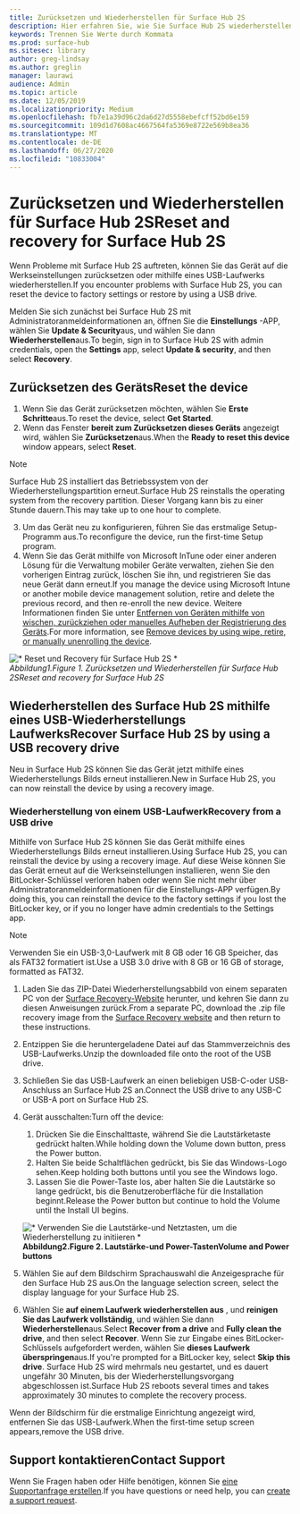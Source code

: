 ```yaml
---
title: Zurücksetzen und Wiederherstellen für Surface Hub 2S
description: Hier erfahren Sie, wie Sie Surface Hub 2S wiederherstellen und zurücksetzen.
keywords: Trennen Sie Werte durch Kommata
ms.prod: surface-hub
ms.sitesec: library
author: greg-lindsay
ms.author: greglin
manager: laurawi
audience: Admin
ms.topic: article
ms.date: 12/05/2019
ms.localizationpriority: Medium
ms.openlocfilehash: fb7e1a39d96c2da6d27d5558ebefcff52bd6e159
ms.sourcegitcommit: 109d1d7608ac4667564fa5369e8722e569b8ea36
ms.translationtype: MT
ms.contentlocale: de-DE
ms.lasthandoff: 06/27/2020
ms.locfileid: "10833004"
---
```

# <span data-ttu-id="9e0bf-104">Zurücksetzen und Wiederherstellen für Surface Hub 2S</span><span class="sxs-lookup"><span data-stu-id="9e0bf-104">Reset and recovery for Surface Hub 2S</span></span>

<span data-ttu-id="9e0bf-105">Wenn Probleme mit Surface Hub 2S auftreten, können Sie das Gerät auf die Werkseinstellungen zurücksetzen oder mithilfe eines USB-Laufwerks wiederherstellen.</span><span class="sxs-lookup"><span data-stu-id="9e0bf-105">If you encounter problems with Surface Hub 2S, you can reset the device to factory settings or restore by using a USB drive.</span></span>

<span data-ttu-id="9e0bf-106">Melden Sie sich zunächst bei Surface Hub 2S mit Administratoranmeldeinformationen an, öffnen Sie die **Einstellungs** -APP, wählen Sie **Update & Security**aus, und wählen Sie dann **Wiederherstellen**aus.</span><span class="sxs-lookup"><span data-stu-id="9e0bf-106">To begin, sign in to Surface Hub 2S with admin credentials, open the **Settings** app, select **Update & security**, and then select **Recovery**.</span></span>

## <span data-ttu-id="9e0bf-107">Zurücksetzen des Geräts</span><span class="sxs-lookup"><span data-stu-id="9e0bf-107">Reset the device</span></span>

1. <span data-ttu-id="9e0bf-108">Wenn Sie das Gerät zurücksetzen möchten, wählen Sie **Erste Schritte**aus.</span><span class="sxs-lookup"><span data-stu-id="9e0bf-108">To reset the device, select **Get Started**.</span></span>
2. <span data-ttu-id="9e0bf-109">Wenn das Fenster **bereit zum Zurücksetzen dieses Geräts** angezeigt wird, wählen Sie **Zurücksetzen**aus.</span><span class="sxs-lookup"><span data-stu-id="9e0bf-109">When the **Ready to reset this device** window appears, select **Reset**.</span></span> 
  
  >[!NOTE]
  ><span data-ttu-id="9e0bf-110">Surface Hub 2S installiert das Betriebssystem von der Wiederherstellungspartition erneut.</span><span class="sxs-lookup"><span data-stu-id="9e0bf-110">Surface Hub 2S reinstalls the operating system from the recovery partition.</span></span> <span data-ttu-id="9e0bf-111">Dieser Vorgang kann bis zu einer Stunde dauern.</span><span class="sxs-lookup"><span data-stu-id="9e0bf-111">This may take up to one hour to complete.</span></span>
  
3. <span data-ttu-id="9e0bf-112">Um das Gerät neu zu konfigurieren, führen Sie das erstmalige Setup-Programm aus.</span><span class="sxs-lookup"><span data-stu-id="9e0bf-112">To reconfigure the device, run the first-time Setup program.</span></span>
4. <span data-ttu-id="9e0bf-113">Wenn Sie das Gerät mithilfe von Microsoft InTune oder einer anderen Lösung für die Verwaltung mobiler Geräte verwalten, ziehen Sie den vorherigen Eintrag zurück, löschen Sie ihn, und registrieren Sie das neue Gerät dann erneut.</span><span class="sxs-lookup"><span data-stu-id="9e0bf-113">If you manage the device using Microsoft Intune or another mobile device management solution, retire and delete the previous record, and then re-enroll the new device.</span></span> <span data-ttu-id="9e0bf-114">Weitere Informationen finden Sie unter [Entfernen von Geräten mithilfe von wischen, zurückziehen oder manuelles Aufheben der Registrierung des Geräts](https://docs.microsoft.com/intune/devices-wipe).</span><span class="sxs-lookup"><span data-stu-id="9e0bf-114">For more information, see [Remove devices by using wipe, retire, or manually unenrolling the device](https://docs.microsoft.com/intune/devices-wipe).</span></span>

![\* Reset und Recovery für Surface Hub 2S \*](images/sh2-reset.png)<br>
*<span data-ttu-id="9e0bf-116">Abbildung1.</span><span class="sxs-lookup"><span data-stu-id="9e0bf-116">Figure 1.</span></span> <span data-ttu-id="9e0bf-117">Zurücksetzen und Wiederherstellen für Surface Hub 2S</span><span class="sxs-lookup"><span data-stu-id="9e0bf-117">Reset and recovery for Surface Hub 2S</span></span>* 

## <span data-ttu-id="9e0bf-118">Wiederherstellen des Surface Hub 2S mithilfe eines USB-Wiederherstellungs Laufwerks</span><span class="sxs-lookup"><span data-stu-id="9e0bf-118">Recover Surface Hub 2S by using a USB recovery drive</span></span>

<span data-ttu-id="9e0bf-119">Neu in Surface Hub 2S können Sie das Gerät jetzt mithilfe eines Wiederherstellungs Bilds erneut installieren.</span><span class="sxs-lookup"><span data-stu-id="9e0bf-119">New in Surface Hub 2S, you can now reinstall the device by using a recovery image.</span></span>

### <span data-ttu-id="9e0bf-120">Wiederherstellung von einem USB-Laufwerk</span><span class="sxs-lookup"><span data-stu-id="9e0bf-120">Recovery from a USB drive</span></span>

<span data-ttu-id="9e0bf-121">Mithilfe von Surface Hub 2S können Sie das Gerät mithilfe eines Wiederherstellungs Bilds erneut installieren.</span><span class="sxs-lookup"><span data-stu-id="9e0bf-121">Using Surface Hub 2S, you can reinstall the device by using a recovery image.</span></span> <span data-ttu-id="9e0bf-122">Auf diese Weise können Sie das Gerät erneut auf die Werkseinstellungen installieren, wenn Sie den BitLocker-Schlüssel verloren haben oder wenn Sie nicht mehr über Administratoranmeldeinformationen für die Einstellungs-APP verfügen.</span><span class="sxs-lookup"><span data-stu-id="9e0bf-122">By doing this, you can reinstall the device to the factory settings if you lost the BitLocker key, or if you no longer have admin credentials to the Settings app.</span></span>

>[!NOTE]
><span data-ttu-id="9e0bf-123">Verwenden Sie ein USB-3,0-Laufwerk mit 8 GB oder 16 GB Speicher, das als FAT32 formatiert ist.</span><span class="sxs-lookup"><span data-stu-id="9e0bf-123">Use a USB 3.0 drive with 8 GB or 16 GB of storage, formatted as FAT32.</span></span>

1. <span data-ttu-id="9e0bf-124">Laden Sie das ZIP-Datei Wiederherstellungsabbild von einem separaten PC von der [Surface Recovery-Website](https://support.microsoft.com/surfacerecoveryimage?devicetype=surfacehub2s) herunter, und kehren Sie dann zu diesen Anweisungen zurück.</span><span class="sxs-lookup"><span data-stu-id="9e0bf-124">From a separate PC, download the .zip file recovery image from the [Surface Recovery website](https://support.microsoft.com/surfacerecoveryimage?devicetype=surfacehub2s) and then return to these instructions.</span></span> 
1. <span data-ttu-id="9e0bf-125">Entzippen Sie die heruntergeladene Datei auf das Stammverzeichnis des USB-Laufwerks.</span><span class="sxs-lookup"><span data-stu-id="9e0bf-125">Unzip the downloaded file onto the root of the USB drive.</span></span>  
1. <span data-ttu-id="9e0bf-126">Schließen Sie das USB-Laufwerk an einen beliebigen USB-C-oder USB-Anschluss an Surface Hub 2S an.</span><span class="sxs-lookup"><span data-stu-id="9e0bf-126">Connect the USB drive to any USB-C or USB-A port on Surface Hub 2S.</span></span>
1. <span data-ttu-id="9e0bf-127">Gerät ausschalten:</span><span class="sxs-lookup"><span data-stu-id="9e0bf-127">Turn off the device:</span></span>
   1. <span data-ttu-id="9e0bf-128">Drücken Sie die Einschalttaste, während Sie die Lautstärketaste gedrückt halten.</span><span class="sxs-lookup"><span data-stu-id="9e0bf-128">While holding down the Volume down button, press the Power button.</span></span>
   1. <span data-ttu-id="9e0bf-129">Halten Sie beide Schaltflächen gedrückt, bis Sie das Windows-Logo sehen.</span><span class="sxs-lookup"><span data-stu-id="9e0bf-129">Keep holding both buttons until you see the Windows logo.</span></span>
   1. <span data-ttu-id="9e0bf-130">Lassen Sie die Power-Taste los, aber halten Sie die Lautstärke so lange gedrückt, bis die Benutzeroberfläche für die Installation beginnt.</span><span class="sxs-lookup"><span data-stu-id="9e0bf-130">Release the Power button but continue to hold the Volume until the Install UI begins.</span></span>

    ![\* Verwenden Sie die Lautstärke-und Netztasten, um die Wiederherstellung zu initiieren \*](images/sh2-keypad.png) <br>
   **<span data-ttu-id="9e0bf-132">Abbildung2.</span><span class="sxs-lookup"><span data-stu-id="9e0bf-132">Figure 2.</span></span> <span data-ttu-id="9e0bf-133">Lautstärke-und Power-Tasten</span><span class="sxs-lookup"><span data-stu-id="9e0bf-133">Volume and Power buttons</span></span>**

1. <span data-ttu-id="9e0bf-134">Wählen Sie auf dem Bildschirm Sprachauswahl die Anzeigesprache für den Surface Hub 2S aus.</span><span class="sxs-lookup"><span data-stu-id="9e0bf-134">On the language selection screen, select the display language for your Surface Hub 2S.</span></span>
1. <span data-ttu-id="9e0bf-135">Wählen Sie **auf einem Laufwerk wiederherstellen aus** , und **reinigen Sie das Laufwerk vollständig**, und wählen Sie dann **Wiederherstellen**aus.</span><span class="sxs-lookup"><span data-stu-id="9e0bf-135">Select **Recover from a drive** and **Fully clean the drive**, and then select **Recover**.</span></span> <span data-ttu-id="9e0bf-136">Wenn Sie zur Eingabe eines BitLocker-Schlüssels aufgefordert werden, wählen Sie **dieses Laufwerk überspringen**aus.</span><span class="sxs-lookup"><span data-stu-id="9e0bf-136">If you're prompted for a BitLocker key, select **Skip this drive**.</span></span> <span data-ttu-id="9e0bf-137">Surface Hub 2S wird mehrmals neu gestartet, und es dauert ungefähr 30 Minuten, bis der Wiederherstellungsvorgang abgeschlossen ist.</span><span class="sxs-lookup"><span data-stu-id="9e0bf-137">Surface Hub 2S reboots several times and takes approximately 30 minutes to complete the recovery process.</span></span>

<span data-ttu-id="9e0bf-138">Wenn der Bildschirm für die erstmalige Einrichtung angezeigt wird, entfernen Sie das USB-Laufwerk.</span><span class="sxs-lookup"><span data-stu-id="9e0bf-138">When the first-time setup screen appears,remove the USB drive.</span></span>

## <span data-ttu-id="9e0bf-139">Support kontaktieren</span><span class="sxs-lookup"><span data-stu-id="9e0bf-139">Contact Support</span></span>

<span data-ttu-id="9e0bf-140">Wenn Sie Fragen haben oder Hilfe benötigen, können Sie [eine Supportanfrage erstellen](https://support.microsoft.com/supportforbusiness/productselection).</span><span class="sxs-lookup"><span data-stu-id="9e0bf-140">If you have questions or need help, you can [create a support request](https://support.microsoft.com/supportforbusiness/productselection).</span></span>
